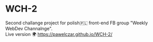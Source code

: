# WCH-2
Second challange project for polish:poland: front-end FB group "Weekly WebDev Channalnge".<br />
Live version :earth_africa: https://pawelczar.github.io/WCH-2/
